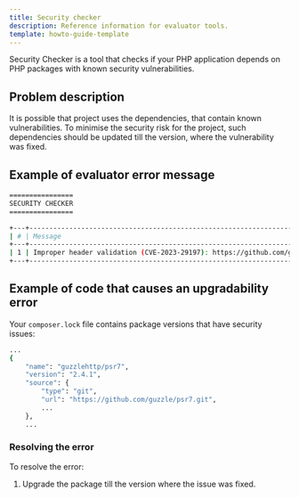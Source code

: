```yaml
---
title: Security checker
description: Reference information for evaluator tools.
template: howto-guide-template
---
```


Security Checker is a tool that checks if your PHP application depends on PHP packages with known security vulnerabilities.

## Problem description

It is possible that project uses the dependencies, that contain known vulnerabilities. To minimise the security risk for the project, such dependencies should be updated till the version, where the vulnerability was fixed.

## Example of evaluator error message

```bash
================
SECURITY CHECKER
================

+---+---------------------------------------------------------------------------------------------------------------------+-----------------------+
| # | Message                                                                                                             | Target                |
+---+---------------------------------------------------------------------------------------------------------------------+-----------------------+
| 1 | Improper header validation (CVE-2023-29197): https://github.com/guzzle/psr7/security/advisories/GHSA-wxmh-65f7-jcvw | guzzlehttp/psr7:2.4.1 |
+---+---------------------------------------------------------------------------------------------------------------------+-----------------------+
```

## Example of code that causes an upgradability error

Your `composer.lock` file contains package versions that have security issues:

```bash
...
{
    "name": "guzzlehttp/psr7",
    "version": "2.4.1",
    "source": {
        "type": "git",
        "url": "https://github.com/guzzle/psr7.git",
        ...
    },
    ...
````

### Resolving the error

To resolve the error:
1. Upgrade the package till the version where the issue was fixed.
